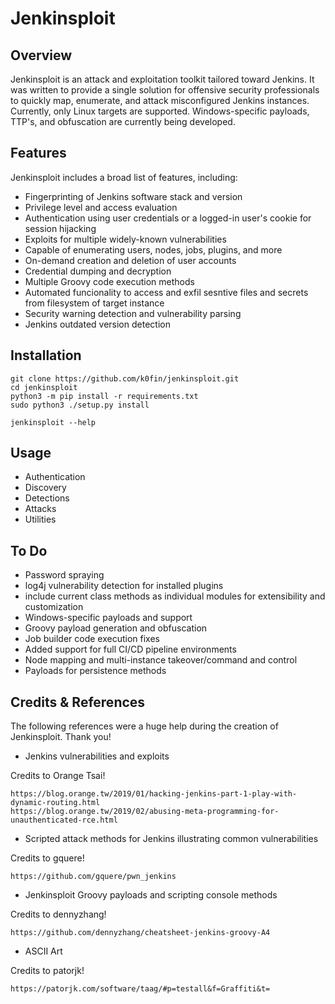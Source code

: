 # Jenkinsploit

## Overview

Jenkinsploit is an attack and exploitation toolkit tailored toward Jenkins. It was written to provide a single solution for offensive security professionals to quickly map, enumerate, and attack misconfigured Jenkins instances.
Currently, only Linux targets are supported. Windows-specific payloads, TTP's, and obfuscation are currently being developed.

## Features

Jenkinsploit includes a broad list of features, including:

 - Fingerprinting of Jenkins software stack and version
 - Privilege level and access evaluation
 - Authentication using user credentials or a logged-in user's cookie for session hijacking
 - Exploits for multiple widely-known vulnerabilities
 - Capable of enumerating users, nodes, jobs, plugins, and more
 - On-demand creation and deletion of user accounts
 - Credential dumping and decryption
 - Multiple Groovy code execution methods
 - Automated funcionality to access and exfil sesntive files and secrets from filesystem of target instance
 - Security warning detection and vulnerability parsing
 - Jenkins outdated version detection

## Installation

    git clone https://github.com/k0fin/jenkinsploit.git
    cd jenkinsploit
    python3 -m pip install -r requirements.txt
    sudo python3 ./setup.py install

    jenkinsploit --help

## Usage

* Authentication
* Discovery
* Detections
* Attacks
* Utilities

## To Do

* Password spraying
* log4j vulnerability detection for installed plugins
* include current class methods as individual modules for extensibility and customization
* Windows-specific payloads and support
* Groovy payload generation and obfuscation
* Job builder code execution fixes
* Added support for full CI/CD pipeline environments
* Node mapping and multi-instance takeover/command and control
* Payloads for persistence methods



## Credits & References

The following references were a huge help during the creation of Jenkinsploit. Thank you!

* Jenkins vulnerabilities and exploits

Credits to Orange Tsai!

    https://blog.orange.tw/2019/01/hacking-jenkins-part-1-play-with-dynamic-routing.html
    https://blog.orange.tw/2019/02/abusing-meta-programming-for-unauthenticated-rce.html

* Scripted attack methods for Jenkins illustrating common vulnerabilities

Credits to gquere!

    https://github.com/gquere/pwn_jenkins

* Jenkinsploit Groovy payloads and scripting console methods

Credits to dennyzhang!

    https://github.com/dennyzhang/cheatsheet-jenkins-groovy-A4

* ASCII Art

Credits to patorjk!

    https://patorjk.com/software/taag/#p=testall&f=Graffiti&t=
